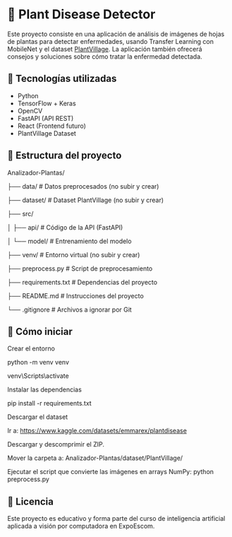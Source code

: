 # 🌿 Plant Disease Detector

Este proyecto consiste en una aplicación de análisis de imágenes de hojas de plantas para detectar enfermedades, usando Transfer Learning con MobileNet y el dataset [PlantVillage](https://www.kaggle.com/datasets/emmarex/plantdisease). La aplicación también ofrecerá consejos y soluciones sobre cómo tratar la enfermedad detectada.

## 🧠 Tecnologías utilizadas

- Python
- TensorFlow + Keras
- OpenCV
- FastAPI (API REST)
- React (Frontend futuro)
- PlantVillage Dataset
  
## 📁 Estructura del proyecto

Analizador-Plantas/

├── data/ # Datos preprocesados (no subir y crear)

├── dataset/ # Dataset PlantVillage (no subir y crear)

├── src/

│ ├── api/ # Código de la API (FastAPI)

│ └── model/ # Entrenamiento del modelo

├── venv/ # Entorno virtual (no subir y crear)

├── preprocess.py # Script de preprocesamiento

├── requirements.txt # Dependencias del proyecto

├── README.md # Instrucciones del proyecto

└── .gitignore # Archivos a ignorar por Git

## 🚀 Cómo iniciar
Crear el entorno

python -m venv venv

venv\Scripts\activate


Instalar las dependencias

pip install -r requirements.txt

Descargar el dataset

Ir a: https://www.kaggle.com/datasets/emmarex/plantdisease

Descargar y descomprimir el ZIP.

Mover la carpeta a: Analizador-Plantas/dataset/PlantVillage/

Ejecutar el script que convierte las imágenes en arrays NumPy:
python preprocess.py

## 🤝 Licencia
Este proyecto es educativo y forma parte del curso de inteligencia artificial aplicada a visión por computadora en ExpoEscom.
